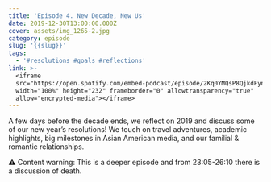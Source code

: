 ```yaml
---
title: 'Episode 4. New Decade, New Us'
date: 2019-12-30T13:00:00.000Z
cover: assets/img_1265-2.jpg
category: episode
slug: '{{slug}}'
tags:
  - '#resolutions #goals #reflections'
link: >-
  <iframe
  src="https://open.spotify.com/embed-podcast/episode/2Kq0YMQsP8QjkdFynF2MWv"
  width="100%" height="232" frameborder="0" allowtransparency="true"
  allow="encrypted-media"></iframe>
---
```

A few days before the decade ends, we reflect on 2019 and discuss some of our new year’s resolutions! We touch on travel adventures, academic highlights, big milestones in Asian American media, and our familial & romantic relationships.

⚠️ Content warning: This is a deeper episode and from 23:05-26:10 there is a discussion of death.
